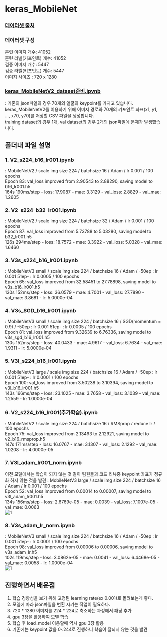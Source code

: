 # keras_MobileNet

### [데이터셋 출처](https://www.aihub.or.kr/aihubdata/data/view.do?currMenu=&topMenu=&aihubDataSe=data&dataSetSn=173)

### 데이터셋 구성
훈련 이미지 개수: 41052  
훈련 라벨(키포인트) 개수: 41052  
검증 이미지 개수: 5447  
검증 라벨(키포인트) 개수: 5447  
이미지 사이즈 : 720 x 1280

### [keras_MobileNetV2_dataset준비.ipynb](https://github.com/gjaischool/keras_MobileNetV2/blob/main/keras_MobileNetV2_dataset%EC%A4%80%EB%B9%84.ipynb)
: 기존의 json파일의 경우 70개의 얼굴의 keypoint를 가지고 있습니다. keras_MobileNetV2를 이용하기 위해 이미지 경로와 70개의 키포인트 좌표(x1, y1, ..., x70, y70)를 저장할 CSV 파일을 생성합니다.  
training dataset의 경우 1개, val dataset의 경우 2개의 json파일에 문제가 발생했습니다.

## 폴더내 파일 설명
### 1. V2_s224_b16_lr001.ipynb  
: MobileNetV2 / scale img size 224 / batchsize 16 / Adam / lr 0.001 / 100 epochs  
Epoch 83: val_loss improved from 2.90543 to 2.88290, saving model to b16_lr001.h5  
164s 190ms/step - loss: 17.9087 - mae: 3.3129 - val_loss: 2.8829 - val_mae: 1.2605

### 2. V2_s224_b32_lr001.ipynb  
: MobileNetV2 / scale img size 224 / batchsize 32 / Adam / lr 0.001 / 100 epochs  
Epoch 87: val_loss improved from 5.73788 to 5.03280, saving model to b32_lr001.h5  
126s 294ms/step - loss: 18.7572 - mae: 3.3922 - val_loss: 5.0328 - val_mae: 1.6460

### 3. V3s_s224_b16_lr001.ipynb  
: MobileNetV3 small / scale img size 224 / batchsize 16 / Adam / -50ep : lr 0.001 51ep- : lr 0.0005 / 100 epochs  
Epoch 65: val_loss improved from 32.58451 to 27.78898, saving model to v3s_b16_lr001.h5   
130s 152ms/step - loss: 36.0579 - mae: 4.7001 - val_loss: 27.7890 - val_mae: 3.8681 - lr: 5.0000e-04

### 4. V3s_SGD_b16_lr001.ipynb  
: MobileNetV3 small / scale img size 224 / batchsize 16 / SGD(momentum = 0.9) / -50ep : lr 0.001 51ep- : lr 0.0005 / 100 epochs   
Epoch 81: val_loss improved from 9.32639 to 6.76336, saving model to v3s_sgd_b16_lr001.h5  
130s 152ms/step - loss: 40.0433 - mae: 4.9617 - val_loss: 6.7634 - val_mae: 1.9311 - lr: 5.0000e-04

### 5. V3l_s224_b16_lr001.ipynb  
: MobileNetV3 large / scale img size 224 / batchsize 16 / Adam / -50ep : lr 0.001 51ep- : lr 0.0001 / 100 epochs   
Epoch 100: val_loss improved from 3.50238 to 3.10394, saving model to v3l_b16_lr001.h5  
143s 166ms/step - loss: 23.1025 - mae: 3.7658 - val_loss: 3.1039 - val_mae: 1.2559 - lr: 1.0000e-04

### 6. V2_s224_b16_lr001(추가학습).ipynb  
: MobileNetV2 / scale img size 224 / batchsize 16 / RMSprop / reduce lr / 100 epochs  
Epoch 75: val_loss improved from 2.13493 to 2.12921, saving model to v2_b16_rmsprop.h5   
147s 171ms/step - loss: 16.0767 - mae: 3.1307 - val_loss: 2.1292 - val_mae: 1.0208 - lr: 4.0000e-05

### 7. V3l_adam_lr001_norm.ipynb  
이전 모델에서는 학습이 되지 않는 것 같아 팀원들과 코드 리뷰중 keypoint 좌표가 정규화 하지 않는 것을 발견
: MobileNetV3 large / scale img size 224 / batchsize 16 / Adam / lr 0.001 / 100 epochs  
Epoch 52: val_loss improved from 0.00014 to 0.00007, saving model to v3l_adam_lr001.h5   
134s 156ms/step - loss: 2.6769e-05 - mae: 0.0039 - val_loss: 7.1007e-05 - val_mae: 0.0063  
![1](https://github.com/user-attachments/assets/361171a3-51f9-41ea-b1e8-83caef7ea532)

### 8. V3s_adam_lr_norm.ipynb  
: MobileNetV3 small / scale img size 224 / batchsize 16 / Adam / -50ep : lr 0.001 51ep- : lr 0.0001 / 100 epochs  
Epoch 98: val_loss improved from 0.00006 to 0.00006, saving model to v3s_adam_lr.h5   
102s 119ms/step - loss: 3.0862e-05 - mae: 0.0041 - val_loss: 6.4468e-05 - val_mae: 0.0058 - lr: 1.0000e-04  
![1](https://github.com/user-attachments/assets/14d22431-1608-40f2-acb6-9e22f8d75c31)







## 진행하면서 배운점
1. 학습 경향성을 보기 위해 고정된 learning rate(ex 0.001)로 돌려보는게 좋다.
2. 모델에 따라 json파일을 변환 시키는 작업이 필요하다.
3. 720 * 1280 이미지를 224 * 224로 축소하는 과정에서 패딩 추가
4. gpu 3장을 활용하여 모델 학습
5. 학습 후 load_model 이용할때 역시 gpu 3장 활용
6. 기존에는 keypoint 값을 0~244로 진행하니 학습이 잘되지 않는 것을 발견
